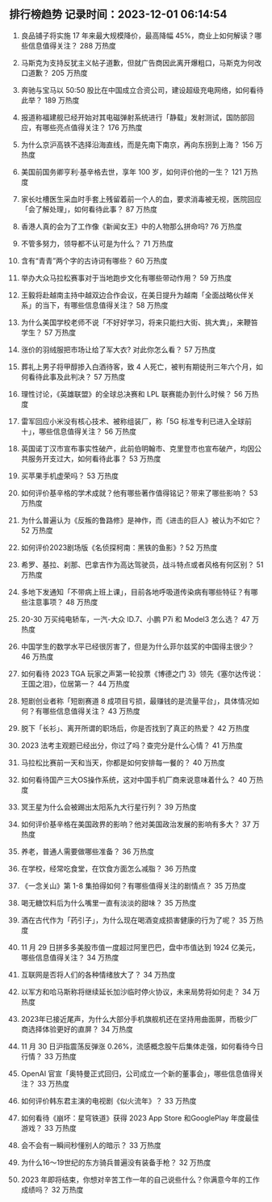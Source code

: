 
## 排行榜趋势 记录时间：2023-12-01 06:14:54
  
  1. 良品铺子将实施 17 年来最大规模降价，最高降幅 45%，商业上如何解读？哪些信息值得关注？ 288 万热度
    
  2. 马斯克为支持反犹主义帖子道歉，但就广告商因此离开爆粗口，马斯克为何改口道歉？ 205 万热度
    
  3. 奔驰与宝马以 50:50 股比在中国成立合资公司，建设超级充电网络，如何看待此举？ 189 万热度
    
  4. 报道称福建舰已经开始对其电磁弹射系统进行「静载」发射测试，国防部回应，有哪些亮点值得关注？ 176 万热度
    
  5. 为什么京沪高铁不选择沿海直线，而是先南下南京，再向东拐到上海？ 156 万热度
    
  6. 美国前国务卿亨利·基辛格去世，享年 100 岁，如何评价他的一生？ 121 万热度
    
  7. 家长吐槽医生采血时手套上残留着前一个人的血，要求消毒被无视，医院回应「会了解处理」，如何看待此事？ 87 万热度
    
  8. 香港人真的会为了工作像《新闻女王》中的人物那么拼命吗? 76 万热度
    
  9. 不管多努力，领导都不认可是为什么？ 71 万热度
    
  10. 含有“青青”两个字的古诗词有哪些？ 60 万热度
    
  11. 举办大众马拉松赛事对于当地跑步文化有哪些带动作用？ 59 万热度
    
  12. 王毅将赴越南主持中越双边合作会议，在美日提升为越南「全面战略伙伴关系」的当下，有哪些信息值得关注？ 58 万热度
    
  13. 为什么美国学校老师不说「不好好学习，将来只能扫大街、挑大粪」，来鞭笞学生？ 57 万热度
    
  14. 涨价的羽绒服把市场让给了军大衣? 对此你怎么看？ 57 万热度
    
  15. 葬礼上男子将甲醇掺入白酒待客，致 4 人死亡，被判有期徒刑三年六个月，如何看待此事及此判决？ 57 万热度
    
  16. 理性讨论，《英雄联盟》的全球总决赛和 LPL 联赛能办到什么时候？ 56 万热度
    
  17. 雷军回应小米没有核心技术、被称组装厂，称「5G 标准专利已进入全球前十」，哪些信息值得关注？ 56 万热度
    
  18. 英国诺丁汉市宣布事实性破产，此前伯明翰市、克里登市也宣布破产，均因公共服务开支过大，如何看待此事？ 53 万热度
    
  19. 买苹果手机虚荣吗？ 53 万热度
    
  20. 如何评价基辛格的学术成就？他有哪些著作值得铭记？带来了哪些影响？ 53 万热度
    
  21. 为什么普遍认为《反叛的鲁路修》是神作，而《进击的巨人》被认为不如它？ 52 万热度
    
  22. 如何评价2023剧场版《名侦探柯南：黑铁的鱼影》? 52 万热度
    
  23. 希罗、基拉、刹那、巴拿吉作为高达驾驶员，战斗特点或者风格有何区别？ 51 万热度
    
  24. 多地下发通知「不带病上班上课」，目前各地呼吸道传染病有哪些特征？有哪些注意事项？ 48 万热度
    
  25. 20-30 万买纯电轿车，一汽-大众 ID.7、小鹏 P7i 和 Model3 怎么选？ 47 万热度
    
  26. 中国学生的数学水平已经很厉害了，但是为什么菲尔兹奖的中国得主很少？ 46 万热度
    
  27. 如何看待 2023 TGA 玩家之声第一轮投票《博德之门 3》领先《塞尔达传说：王国之泪》，位居第一？ 44 万热度
    
  28. 短剧创业者称「短剧赛道 8 成项目亏损，最赚钱的是流量平台」，具体情况如何？有哪些信息值得关注？ 43 万热度
    
  29. 脱下「长衫」、离开所谓的职场后，你是否找到了真正的热爱？ 42 万热度
    
  30. 2023 法考主观题已经出分，你过了吗？查完分是什么心情？ 41 万热度
    
  31. 马拉松比赛前一天和当天，你都是如何安排每一餐的？ 40 万热度
    
  32. 如何看待国产三大OS操作系统，这对中国手机厂商来说意味着什么？ 40 万热度
    
  33. 冥王星为什么会被踢出太阳系九大行星行列？ 39 万热度
    
  34. 如何评价基辛格在美国政界的影响？他对美国政治发展的影响有多大？ 37 万热度
    
  35. 养老，普通人需要做哪些准备？ 36 万热度
    
  36. 在学校，经常吃食堂，在饮食方面怎么减脂？ 36 万热度
    
  37. 《一念关山》第 1-8 集拍得如何？有哪些值得关注的剧情点？ 35 万热度
    
  38. 喝无糖饮料后为什么嘴里一直有淡淡的甜味？ 35 万热度
    
  39. 酒在古代作为「药引子」，为什么现在喝酒变成损害健康的行为了呢？ 35 万热度
    
  40. 11 月 29 日拼多多美股市值一度超过阿里巴巴，盘中市值达到 1924 亿美元，哪些信息值得关注？ 34 万热度
    
  41. 互联网是否将人们的各种情绪放大了？ 34 万热度
    
  42. 以军方和哈马斯称将继续延长加沙临时停火协议，未来局势将如何走？ 34 万热度
    
  43. 2023年已接近尾声，为什么大部分手机旗舰机还在坚持用曲面屏，而极少厂商选择体验更好的直屏？ 34 万热度
    
  44. 11 月 30 日沪指震荡反弹涨 0.26%，流感概念股午后集体走强，如何看待今日行情？ 33 万热度
    
  45. OpenAI 官宣「奥特曼正式回归，公司成立一个新的董事会」，哪些信息值得关注？ 33 万热度
    
  46. 如何评价韩东君主演的电视剧《似火流年》？ 33 万热度
    
  47. 如何看待《崩坏：星穹铁道》获得 2023 App Store 和GooglePlay 年度最佳游戏？ 33 万热度
    
  48. 会不会有一瞬间秒懂别人的暗示？ 33 万热度
    
  49. 为什么16～19世纪的东方骑兵普遍没有装备手枪？ 32 万热度
    
  50. 2023 年即将结束，你想对辛苦工作一年的自己说些什么？你满意今年的工作成绩吗？ 32 万热度
    